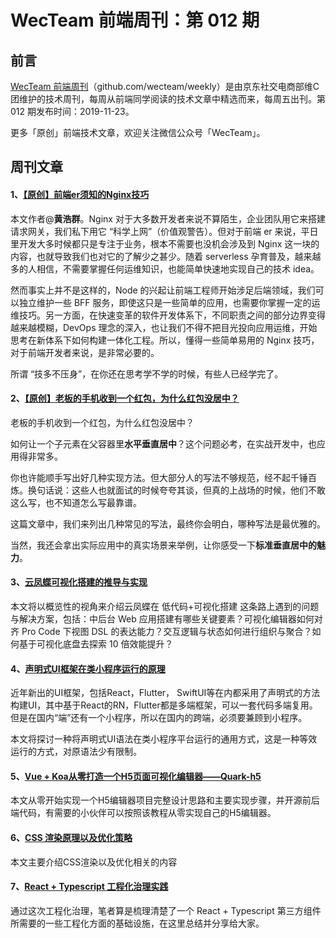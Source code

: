 # WecTeam 前端周刊：第 012 期

## 前言

[WecTeam 前端周刊](https://github.com/wecteam/weekly)（github.com/wecteam/weekly）是由京东社交电商部维C团维护的技术周刊，每周从前端同学阅读的技术文章中精选而来，每周五出刊。第 012 期发布时间：2019-11-23。

更多「原创」前端技术文章，欢迎关注微信公众号「WecTeam」。

## 周刊文章

#### 1、[【原创】前端er须知的Nginx技巧](https://mp.weixin.qq.com/s/zGR3Pu0zt3Z2tVCQL7ImNQ)

本文作者@**黄浩群**。Nginx 对于大多数开发者来说不算陌生，企业团队用它来搭建请求网关，我们私下用它 “科学上网”（价值观警告）。但对于前端 er 来说，平日里开发大多时候都只是专注于业务，根本不需要也没机会涉及到 Nginx 这一块的内容，也就导致我们也对它的了解少之甚少。随着 serverless 孕育普及，越来越多的人相信，不需要掌握任何运维知识，也能简单快速地实现自己的技术 idea。

然而事实上并不是这样的，Node 的兴起让前端工程师开始涉足后端领域，我们可以独立维护一些 BFF 服务，即使这只是一些简单的应用，也需要你掌握一定的运维技巧。另一方面，在快速变革的软件开发体系下，不同职责之间的部分边界变得越来越模糊，DevOps 理念的深入，也让我们不得不把目光投向应用运维，开始思考在新体系下如何构建一体化工程。所以，懂得一些简单易用的 Nginx 技巧，对于前端开发者来说，是非常必要的。

所谓 “技多不压身”，在你还在思考学不学的时候，有些人已经学完了。

#### 2、[【原创】老板的手机收到一个红包，为什么红包没居中？](https://mp.weixin.qq.com/s/zDmpitxB7NcAIFFKZkJfPw)

老板的手机收到一个红包，为什么红包没居中？

如何让一个子元素在父容器里**水平垂直居中**？这个问题必考，在实战开发中，也应用得非常多。

你也许能顺手写出好几种实现方法。但大部分人的写法不够规范，经不起千锤百炼。换句话说：这些人也就面试的时候夸夸其谈，但真的上战场的时候，他们不敢这么写，也不知道怎么写最靠谱。

这篇文章中，我们来列出几种常见的写法，最终你会明白，哪种写法是最优雅的。

当然，我还会拿出实际应用中的真实场景来举例，让你感受一下**标准垂直居中的魅力**。

#### 3、[云凤蝶可视化搭建的推导与实现](https://zhuanlan.zhihu.com/p/90746742)

本文将以概览性的视角来介绍云凤蝶在 低代码+可视化搭建 这条路上遇到的问题与解决方案，包括：中后台 Web 应用搭建有哪些关键要素？可视化编辑器如何对齐 Pro Code 下视图 DSL 的表达能力？交互逻辑与状态如何进行组织与聚合？如何基于可视化底盘去探索 10 倍效能提升？

#### 4、[声明式UI框架在类小程序运行的原理](https://juejin.im/post/5dcadded518825353636f631)

近年新出的UI框架，包括React，Flutter， SwiftUI等在内都采用了声明式的方法构建UI，其中基于React的RN，Flutter都是多端框架，可以一套代码多端复用。但是在国内“端”还有一个小程序，所以在国内的跨端，必须要兼顾到小程序。

本文将探讨一种将声明式UI语法在类小程序平台运行的通用方式，这是一种等效运行的方式，对原语法少有限制。

#### 5、[Vue + Koa从零打造一个H5页面可视化编辑器——Quark-h5](https://juejin.im/post/5dc81428e51d4523632ee793)

本文从零开始实现一个H5编辑器项目完整设计思路和主要实现步骤，并开源前后端代码，有需要的小伙伴可以按照该教程从零实现自己的H5编辑器。

#### 6、[CSS 渲染原理以及优化策略](http://jartto.wang/2019/10/23/css-theory-and-optimization)

本文主要介绍CSS渲染以及优化相关的内容

#### 7、[React + Typescript 工程化治理实践](https://zhuanlan.zhihu.com/p/91754525)

通过这次工程化治理，笔者算是梳理清楚了一个 React + Typescript 第三方组件所需要的一些工程化方面的基础设施，在这里总结并分享给大家。
